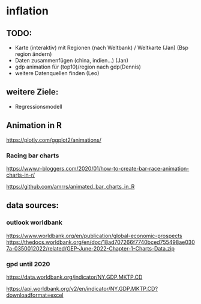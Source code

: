 # inflation

## TODO:
- Karte (interaktiv) mit Regionen (nach Weltbank) / Weltkarte (Jan) (Bsp region ändern)
- Daten zusammenfügen (china, indien...) (Jan)
- gdp animation für (top10)/region nach gdp(Dennis)
- weitere Datenquellen finden (Leo)

## weitere Ziele:
- Regressionsmodell

## Animation in R
https://plotly.com/ggplot2/animations/

### Racing bar charts
https://www.r-bloggers.com/2020/01/how-to-create-bar-race-animation-charts-in-r/

https://github.com/amrrs/animated_bar_charts_in_R

## data sources:

### outlook worldbank
https://www.worldbank.org/en/publication/global-economic-prospects
https://thedocs.worldbank.org/en/doc/18ad707266f7740bced755498ae0307a-0350012022/related/GEP-June-2022-Chapter-1-Charts-Data.zip

### gpd until 2020

https://data.worldbank.org/indicator/NY.GDP.MKTP.CD

https://api.worldbank.org/v2/en/indicator/NY.GDP.MKTP.CD?downloadformat=excel
